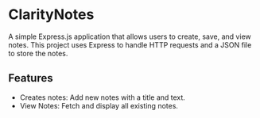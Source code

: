 # ClarityNotes

A simple Express.js application that allows users to create, save, and view notes. This project uses Express to handle HTTP requests and a JSON file to store the notes.

## Features

- Creates notes: Add new notes with a title and text.
- View Notes: Fetch and display all existing notes.

